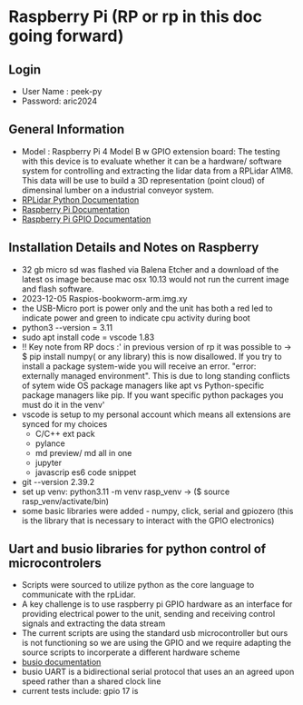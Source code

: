 # Raspberry Pi (RP or rp in this doc going forward)

## Login 
- User Name : peek-py
- Password: aric2024

## General Information
- Model : Raspberry Pi 4 Model B w GPIO extension board:  The testing with this device is to evaluate whether it can be a hardware/ software system for controlling and extracting the lidar data from a RPLidar A1M8.  This data will be use to build a 3D representation (point cloud)  of dimensinal lumber on a industrial conveyor system.
- [RPLidar Python Documentation](https://rplidar.readthedocs.io/en/latest/)  
- [Raspberry Pi Documentation](https://www.raspberrypi.com/documentation/computers/raspberry-pi.html)
- [Raspberry Pi GPIO Documentation]()



## Installation Details and Notes on Raspberry 
- 32 gb micro sd was flashed via Balena Etcher and a download of the latest os image because mac osx 10.13 would not run the current image and flash software.
- 2023-12-05 Raspios-bookworm-arm.img.xy
- the USB-Micro port is power only and the unit has both a red led to indicate power and green to indicate cpu activity during boot
- python3 --version = 3.11
- sudo apt install code = vscode 1.83
- !! Key note from RP docs :' in previous version of rp it was possible to -> $ pip install numpy( or any library) this is now disallowed.  If you try to install a package system-wide you will receive an error. "error: externally managed environment".  This is due to long standing conflicts of sytem wide OS package managers  like apt vs Python-specific package managers like pip.  If you want specific python packages you must do it in the venv'
- vscode is setup to my personal account which means all extensions are synced for my choices
  - C/C++ ext pack
  - pylance
  - md preview/ md all in one
  - jupyter
  - javascrip es6 code snippet
- git --version 2.39.2
- set up venv:  python3.11 -m venv rasp_venv -> ($ source rasp_venv/activate/bin)
- some basic libraries were added - numpy, click, serial and gpiozero (this is the library that is necessary to interact with the GPIO electronics)
  


## Uart and busio libraries for python control of microcontrolers
- Scripts were sourced  to utilize python as the core language to communicate with the rpLidar.  
- A key challenge is to use raspberry pi GPIO hardware as an interface for providing electrical power to the unit, sending and receiving control signals and  extracting the data stream
- The current scripts are using the standard usb microcontroller but ours is not functioning so we are using the GPIO and we require adapting the source scripts to incorperate a different hardware scheme
- [busio documentation](https://docs.circuitpython.org/en/latest/shared-bindings/busio/#busio.UART)
- busio UART is a bidirectional serial protocol that uses an an agreed upon speed rather than a shared clock line
- current tests include:  gpio 17 is 